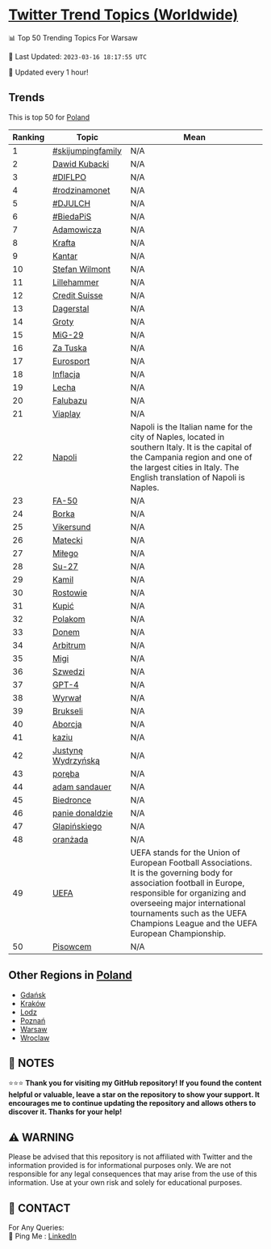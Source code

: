 [Twitter Trend Topics (Worldwide)](https://github.com/ErcinDedeoglu/Twitter-Trend-Topics)
==========


📊 Top 50 Trending Topics For Warsaw

📆 Last Updated: `2023-03-16 18:17:55 UTC`

🔧 Updated every 1 hour!


## Trends

This is top 50 for [Poland](</Poland>)

| Ranking | Topic | Mean |
| ------- | ------------ | ------------ |
| 1 | [#skijumpingfamily](http://twitter.com/search?q=%23skijumpingfamily) | N/A |
| 2 | [Dawid Kubacki](http://twitter.com/search?q=Dawid+Kubacki) | N/A |
| 3 | [#DIFLPO](http://twitter.com/search?q=%23DIFLPO) | N/A |
| 4 | [#rodzinamonet](http://twitter.com/search?q=%23rodzinamonet) | N/A |
| 5 | [#DJULCH](http://twitter.com/search?q=%23DJULCH) | N/A |
| 6 | [#BiedaPiS](http://twitter.com/search?q=%23BiedaPiS) | N/A |
| 7 | [Adamowicza](http://twitter.com/search?q=Adamowicza) | N/A |
| 8 | [Krafta](http://twitter.com/search?q=Krafta) | N/A |
| 9 | [Kantar](http://twitter.com/search?q=Kantar) | N/A |
| 10 | [Stefan Wilmont](http://twitter.com/search?q=Stefan+Wilmont) | N/A |
| 11 | [Lillehammer](http://twitter.com/search?q=Lillehammer) | N/A |
| 12 | [Credit Suisse](http://twitter.com/search?q=Credit+Suisse) | N/A |
| 13 | [Dagerstal](http://twitter.com/search?q=Dagerstal) | N/A |
| 14 | [Groty](http://twitter.com/search?q=Groty) | N/A |
| 15 | [MiG-29](http://twitter.com/search?q=MiG-29) | N/A |
| 16 | [Za Tuska](http://twitter.com/search?q=Za+Tuska) | N/A |
| 17 | [Eurosport](http://twitter.com/search?q=Eurosport) | N/A |
| 18 | [Inflacja](http://twitter.com/search?q=Inflacja) | N/A |
| 19 | [Lecha](http://twitter.com/search?q=Lecha) | N/A |
| 20 | [Falubazu](http://twitter.com/search?q=Falubazu) | N/A |
| 21 | [Viaplay](http://twitter.com/search?q=Viaplay) | N/A |
| 22 | [Napoli](http://twitter.com/search?q=Napoli) | Napoli is the Italian name for the city of Naples, located in southern Italy. It is the capital of the Campania region and one of the largest cities in Italy. The English translation of Napoli is Naples. |
| 23 | [FA-50](http://twitter.com/search?q=FA-50) | N/A |
| 24 | [Borka](http://twitter.com/search?q=Borka) | N/A |
| 25 | [Vikersund](http://twitter.com/search?q=Vikersund) | N/A |
| 26 | [Matecki](http://twitter.com/search?q=Matecki) | N/A |
| 27 | [Miłego](http://twitter.com/search?q=Mi%c5%82ego) | N/A |
| 28 | [Su-27](http://twitter.com/search?q=Su-27) | N/A |
| 29 | [Kamil](http://twitter.com/search?q=Kamil) | N/A |
| 30 | [Rostowie](http://twitter.com/search?q=Rostowie) | N/A |
| 31 | [Kupić](http://twitter.com/search?q=Kupi%c4%87) | N/A |
| 32 | [Polakom](http://twitter.com/search?q=Polakom) | N/A |
| 33 | [Donem](http://twitter.com/search?q=Donem) | N/A |
| 34 | [Arbitrum](http://twitter.com/search?q=Arbitrum) | N/A |
| 35 | [Migi](http://twitter.com/search?q=Migi) | N/A |
| 36 | [Szwedzi](http://twitter.com/search?q=Szwedzi) | N/A |
| 37 | [GPT-4](http://twitter.com/search?q=GPT-4) | N/A |
| 38 | [Wyrwał](http://twitter.com/search?q=Wyrwa%c5%82) | N/A |
| 39 | [Brukseli](http://twitter.com/search?q=Brukseli) | N/A |
| 40 | [Aborcja](http://twitter.com/search?q=Aborcja) | N/A |
| 41 | [kaziu](http://twitter.com/search?q=kaziu) | N/A |
| 42 | [Justynę Wydrzyńską](http://twitter.com/search?q=Justyn%c4%99+Wydrzy%c5%84sk%c4%85) | N/A |
| 43 | [poręba](http://twitter.com/search?q=por%c4%99ba) | N/A |
| 44 | [adam sandauer](http://twitter.com/search?q=adam+sandauer) | N/A |
| 45 | [Biedronce](http://twitter.com/search?q=Biedronce) | N/A |
| 46 | [panie donaldzie](http://twitter.com/search?q=panie+donaldzie) | N/A |
| 47 | [Glapińskiego](http://twitter.com/search?q=Glapi%c5%84skiego) | N/A |
| 48 | [oranżada](http://twitter.com/search?q=oran%c5%bcada) | N/A |
| 49 | [UEFA](http://twitter.com/search?q=UEFA) | UEFA stands for the Union of European Football Associations. It is the governing body for association football in Europe, responsible for organizing and overseeing major international tournaments such as the UEFA Champions League and the UEFA European Championship. |
| 50 | [Pisowcem](http://twitter.com/search?q=Pisowcem) | N/A |



## Other Regions in [Poland](</Poland>)

* [Gdańsk](</Poland/Gdańsk.md>)
* [Kraków](</Poland/Kraków.md>)
* [Lodz](</Poland/Lodz.md>)
* [Poznań](</Poland/Poznań.md>)
* [Warsaw](</Poland/Warsaw.md>)
* [Wroclaw](</Poland/Wroclaw.md>)



## 📝 NOTES

⭐⭐⭐ **Thank you for visiting my GitHub repository! If you found the content helpful or valuable, leave a star on the repository to show your support. It encourages me to continue updating the repository and allows others to discover it. Thanks for your help!**


## ⚠️ WARNING

Please be advised that this repository is not affiliated with Twitter and the information provided is for informational purposes only. We are not responsible for any legal consequences that may arise from the use of this information. Use at your own risk and solely for educational purposes.


## 📨 CONTACT

 For Any Queries:  
            🏓 Ping Me : [LinkedIn](https://www.linkedin.com/in/ercindedeoglu/)
